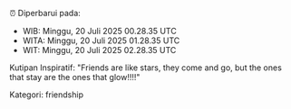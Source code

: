 ⏰ Diperbarui pada:
- WIB: Minggu, 20 Juli 2025 00.28.35 UTC
- WITA: Minggu, 20 Juli 2025 01.28.35 UTC
- WIT: Minggu, 20 Juli 2025 02.28.35 UTC

Kutipan Inspiratif:
"Friends are like stars, they come and go, but the ones that stay are the ones that glow!!!!"


Kategori: friendship

